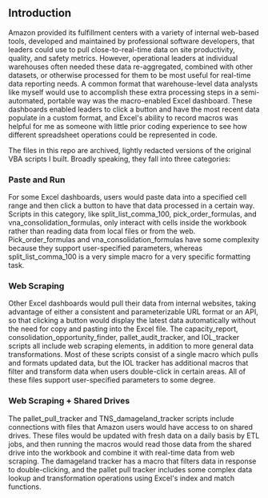 ## Introduction
Amazon provided its fulfillment centers with a variety of internal web-based tools, developed and maintained by professional software developers, that leaders could use to pull close-to-real-time data on site productivity, quality, and safety metrics.  However, operational leaders at individual warehouses often needed these data re-aggregated, combined with other datasets, or otherwise processed for them to be most useful for real-time data reporting needs.  A common format that warehouse-level data analysts like myself would use to accomplish these extra processing steps in a semi-automated, portable way was the macro-enabled Excel dashboard.  These dashboards enabled leaders to click a button and have the most recent data populate in a custom format, and Excel's ability to record macros was helpful for me as someone with little prior coding experience to see how different spreadsheet operations could be represented in code.

The files in this repo are archived, lightly redacted versions of the original VBA scripts I built.  Broadly speaking, they fall into three categories:

### Paste and Run
For some Excel dashboards, users would paste data into a specified cell range and then click a button to have that data processed in a certain way.  Scripts in this category, like split_list_comma_100, pick_order_formulas, and vna_consolidation_formulas, only interact with cells inside the workbook rather than reading data from local files or from the web.  Pick_order_formulas and vna_consolidation_formulas have some complexity because they support user-specified parameters, whereas split_list_comma_100 is a very simple macro for a very specific formatting task.

### Web Scraping
Other Excel dashboards would pull their data from internal websites, taking advantage of either a consistent and parameterizable URL format or an API, so that clicking a button would display the latest data automatically without the need for copy and pasting into the Excel file.  The capacity_report, consolidation_opportunity_finder, pallet_audit_tracker, and IOL_tracker scripts all include web scraping elements, in addition to more general data transformations. Most of these scripts consist of a single macro which pulls and formats updated data, but the IOL tracker has additional macros that filter and transform data when users double-click in certain areas.  All of these files support user-specified parameters to some degree.

### Web Scraping + Shared Drives
The pallet_pull_tracker and TNS_damageland_tracker scripts include connections with files that Amazon users would have access to on shared drives.  These files would be updated with fresh data on a daily basis by ETL jobs, and then running the macros would read those data from the shared drive into the workbook and combine it with real-time data from web scraping.  The damageland tracker has a macro that filters data in response to double-clicking, and the pallet pull tracker includes some complex data lookup and transformation operations using Excel's index and match functions.
